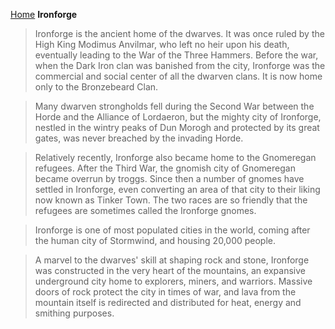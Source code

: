 [Home](../index.md)
**Ironforge**
> Ironforge is the ancient home of the dwarves. It was once ruled by the High King Modimus Anvilmar, who left no heir upon his death, eventually leading to the War of the Three Hammers. Before the war, when the Dark Iron clan was banished from the city, Ironforge was the commercial and social center of all the dwarven clans. It is now home only to the Bronzebeard Clan.

> Many dwarven strongholds fell during the Second War between the Horde and the Alliance of Lordaeron, but the mighty city of Ironforge, nestled in the wintry peaks of Dun Morogh and protected by its great gates, was never breached by the invading Horde.

> Relatively recently, Ironforge also became home to the Gnomeregan refugees. After the Third War, the gnomish city of Gnomeregan became overrun by troggs. Since then a number of gnomes have settled in Ironforge, even converting an area of that city to their liking now known as Tinker Town. The two races are so friendly that the refugees are sometimes called the Ironforge gnomes.

> Ironforge is one of most populated cities in the world, coming after the human city of Stormwind, and housing 20,000 people.

> A marvel to the dwarves' skill at shaping rock and stone, Ironforge was constructed in the very heart of the mountains, an expansive underground city home to explorers, miners, and warriors. Massive doors of rock protect the city in times of war, and lava from the mountain itself is redirected and distributed for heat, energy and smithing purposes.